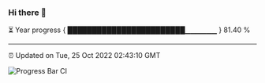### Hi there 👋

⏳ Year progress { ████████████████████████▁▁▁▁▁▁ } 81.40 %

---

⏰ Updated on Tue, 25 Oct 2022 02:43:10 GMT

![Progress Bar CI](https://github.com/ZhaoGui/ZhaoGui/workflows/Progress%20Bar%20CI/badge.svg)
